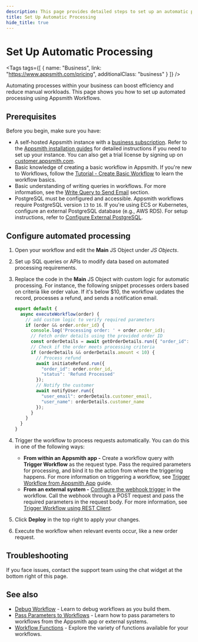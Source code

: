 ```yaml
---
description: This page provides detailed steps to set up an automatic processing using Appsmith workflows.
title: Set Up Automatic Processing
hide_title: true
---
```


 <!-- vale off -->

<div className="tag-wrapper">
 <h1>Set Up Automatic Processing</h1>

<Tags
tags={[
{ name: "Business", link: "https://www.appsmith.com/pricing", additionalClass: "business" }
]}
/>

</div>

<!-- vale on -->

Automating processes within your business can boost efficiency and reduce manual workloads. This page shows you how to set up automated processing using Appsmith Workflows.

## Prerequisites

Before you begin, make sure you have:

* A self-hosted Appsmith instance with a [business subscription](https://www.appsmith.com/pricing). Refer to the [Appsmith installation guides](/getting-started/setup/installation-guides) for detailed instructions if you need to set up your instance. You can also get a trial license by signing up on [customer.appsmith.com](https://customer.appsmith.com/).
* Basic knowledge of creating a basic workflow in Appsmith. If you're new to Workflows, follow the [Tutorial - Create Basic Workflow](/workflows/tutorials/create-workflow) to learn the workflow basics.
* Basic understanding of writing queries in workflows. For more information, see the [Write Query to Send Email](/workflows/tutorials/create-workflow#write-query-to-send-email) section.
* PostgreSQL must be configured and accessible. Appsmith workflows require PostgreSQL version `13` to `16`. If you're using ECS or Kubernetes, configure an external PostgreSQL database (e.g., AWS RDS). For setup instructions, refer to [Configure External PostgreSQL](/getting-started/setup/instance-configuration/external-postgresql-rds). 

## Configure automated processing

1. Open your workflow and edit the **Main** JS Object under _JS Objects_.

2. Set up SQL queries or APIs to modify data based on automated processing requirements.

3. Replace the code in the **Main** JS Object with custom logic for automatic processing. For instance, the following snippet processes orders based on criteria like order value. If it's below $10, the workflow updates the record, processes a refund, and sends a notification email.

    ```javascript
    export default {
      async executeWorkflow(order) {
        // add custom logic to verify required parameters
        if (order && order.order_id) {
          console.log('Processing order: ' + order.order_id);
          // Fetch order details using the provided order ID
          const orderDetails = await getOrderDetails.run({ "order_id": order.order_id });
          // Check if the order meets processing criteria
          if (orderDetails && orderDetails.amount < 10) {
            // Process refund
            await initiateRefund.run({
              "order_id": order.order_id,
              "status": 'Refund Processed'
            });
            // Notify the customer
            await notifyUser.run({
              "user_email": orderDetails.customer_email,
              "user_name": orderDetails.customer_name
            });
          }
        }
      }
    }
    ```

4. Trigger the workflow to process requests automatically. You can do this in one of the following ways:
    * **From within an Appsmith app -** Create a workflow query with **Trigger Workflow** as the request type. Pass the required parameters for processing, and bind it to the action from where the triggering happens. For more information on triggering a workflow, see [Trigger Workflow from Appsmith App](/workflows/how-to-guides/trigger-workflow-from-appsmith-app) guide.
    * **From an external system -** [Configure the webhook trigger](/workflows/tutorials/create-workflow#enable-webhook-trigger) in the workflow. Call the webhook through a POST request and pass the required parameters in the request body. For more information, see [Trigger Workflow using REST Client](/workflows/tutorials/create-workflow#test-workflow).

6. Click **Deploy** in the top right to apply your changes.
7. Execute the workflow when relevant events occur, like a new order request.

## Troubleshooting

If you face issues, contact the support team using the chat widget at the bottom right of this page.

## See also

* [Debug Workflow](/workflows/how-to-guides/debug-workflow) - Learn to debug workflows as you build them.
* [Pass Parameters to Workflows](/workflows/reference/pass-parameters-to-workflows) - Learn how to pass parameters to workflows from the Appsmith app or external systems.
* [Workflow Functions](/workflows/reference/workflow-functions) - Explore the variety of functions available for your workflows.